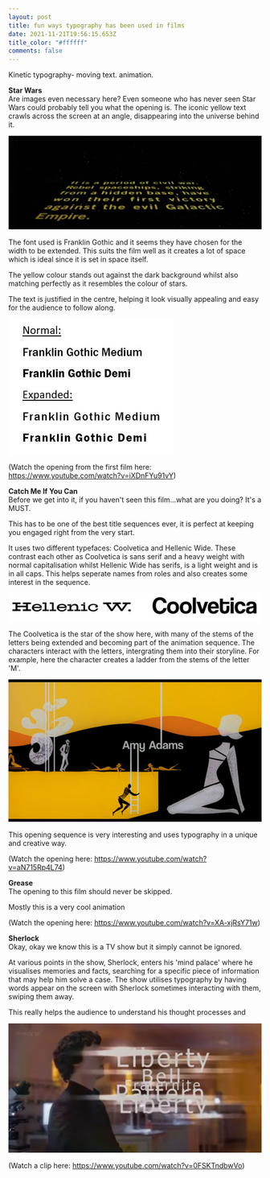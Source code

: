 ```yaml
---
layout: post
title: fun ways typography has been used in films
date: 2021-11-21T19:56:15.653Z
title_color: "#ffffff"
comments: false
---
```

Kinetic typography- moving text. animation. 

**Star Wars**\
Are images even necessary here? Even someone who has never seen Star Wars could probably tell you what the opening is. The iconic yellow text crawls across the screen at an angle, disappearing into the universe behind it.

![Screenshot from 'Star Wars' (1977) film opening](../uploads/star-wars-opening.jpg)

The font used is Franklin Gothic and it seems they have chosen for the width to be extended. This suits the film well as it creates a lot of space which is ideal since it is set in space itself.

The yellow colour stands out against the dark background whilst also matching perfectly as it resembles the colour of stars. 

The text is justified in the centre, helping it look visually appealing and easy for the audience to follow along. 

![Screenshot of Franklin Gothic typeface](../uploads/fonts-star-wars.jpg)

(Watch the opening from the first film here: <https://www.youtube.com/watch?v=iXDnFYu91vY>)

**Catch Me If You Can**\
Before we get into it, if you haven't seen this film...what are you doing? It's a MUST. 

This has to be one of the best title sequences ever, it is perfect at keeping you engaged right from the very start. 

It uses two different typefaces: Coolvetica and Hellenic Wide. These contrast each other as Coolvetica is sans serif and a heavy weight with normal capitalisation whilst Hellenic Wide has serifs, is a light weight and is in all caps. This helps seperate names from roles and also creates some interest in the sequence.

![Screenshot of Hellenic Wide and Coolvetica typefaces](../uploads/catch-me-fonts.jpg)

The Coolvetica is the star of the show here, with many of the stems of the letters being extended and becoming part of the animation sequence. The characters interact with the letters, intergrating them into their storyline. For example, here the character creates a ladder from the stems of the letter 'M'. 

![Screenshot from 'Catch Me If You Can' film opening](../uploads/catch-me-if-you-can.png)

This opening sequence is very interesting and uses typography in a unique and creative way.

(Watch the opening here: <https://www.youtube.com/watch?v=aN715Rp4L74>)

**Grease**\
The opening to this film should never be skipped. 

Mostly this is a very cool animation 



(Watch the opening here: <https://www.youtube.com/watch?v=XA-xjRsY71w>)

**Sherlock**\
Okay, okay we know this is a TV show but it simply cannot be ignored.

At various points in the show, Sherlock, enters his 'mind palace' where he visualises memories and facts, searching for a specific piece of information that may help him solve a case. The show utilises typography by having words appear on the screen with Sherlock sometimes interacting with them, swiping them away. 

This really helps the audience to understand his thought processes and 

![Screenshot from 'Sherlock' tv show](../uploads/sherlock-mind-palace.jpg)

(Watch a clip here: <https://www.youtube.com/watch?v=0FSKTndbwVo>)
